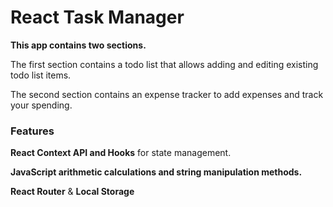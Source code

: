 # React Task Manager

**This app contains two sections.**

The first section contains a todo list that allows adding and editing existing todo list items.

The second section contains an expense tracker to add expenses and track your spending.

### Features

**React Context API and Hooks** for state management.

**JavaScript  arithmetic calculations and string manipulation methods.**

**React Router** & **Local Storage**
